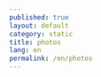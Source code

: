 ```yaml
---
published: true
layout: default
category: static
title: photos
lang: en
permalink: /en/photos
---
```


<script>
var thumbs_url = 'http://batagov.s3.amazonaws.com/photos/thumbs/',
	large_url = 'http://batagov.s3.amazonaws.com/photos/large/',
	data = [
    	{
        	image: large_url + '1.jpg',
        	thumb: thumbs_url + '1.jpg',
        	title: 'my first image',
        	description: 'Lorem ipsum caption',
        	link: 'http://domain.com'
    	},
    	{
        	video: 'http://www.youtube.com/watch?v=GCZrz8siv4Q',
        	title: 'my second image',
        	description: 'Another caption'
    	}
	];
Galleria.run('.galleria', {
    dataSource: data,
    height: parseInt($('.gallery').css('height')),
  	wait: true
});
</script>

<div class="galleria"></div>